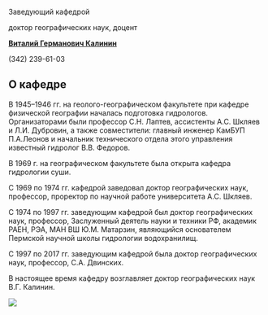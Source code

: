 Заведующий кафедрой
   

 доктор географических наук, доцент
   

[**Виталий Германович Калинин**](http://www.psu.ru/personalnye-stranitsy-prepodavatelej/k/vitalij-germanovich-kalinin)
  

 (342) 239-61-03
   


  
О кафедре
----------------------------------------------------------------------------------------------------------------





 В 1945–1946 гг. на геолого-географическом факультете при кафедре физической географии началась подготовка гидрологов. Организаторами были профессор С.Н. Лаптев, ассистенты А.С. Шкляев и Л.И. Дубровин, а также совместители: главный инженер КамБУП П.А.Леонов и начальник технического отдела этого управления известный гидролог В.В. Федоров.
   

 В 1969 г. на географическом факультете была открыта кафедра гидрологии суши.
   

 С 1969 по 1974 гг. кафедрой заведовал доктор географических наук, профессор, проректор по научной работе университета А.С. Шкляев.
   

 С 1974 по 1997 гг. заведующим кафедрой был доктор географических наук, профессор, Заслуженный деятель науки и техники РФ, академик РАЕН, РЭА, МАН ВШ Ю.М. Матарзин, являющийся основателем Пермской научной школы гидрологии водохранилищ.
   

 С 1997 по 2017 гг. заведующим кафедрой была доктор географических наук, профессор, С.А. Двинских.
   

  

 В настоящее время кафедру возглавляет доктор географических наук В.Г. Калинин.
 



*![](http://www.psu.ru/files/images/fakultety/geography/kafedra_gidro.jpg)*